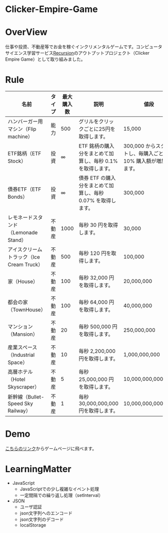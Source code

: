 # Clicker-Empire-Game

# OverView
仕事や投資、不動産等でお金を稼ぐインクリメンタルゲームです。コンピュータサイエンス学習サービス[Recursion](https://recursionist.io/)のアウトプットプロジェクト（Clicker Empire Game）として取り組みました。

# Rule
| 名前                                   | タイプ | 最大購入数 | 説明                           | 値段
|---------------------------------------|-------|------|------------------------------------|-------|
| ハンバーガー用マシン（Flip machine）      | 能力   | 500  | グリルをクリックごとに25円を取得します。 | 15,000 |
| ETF銘柄（ETF Stock）                   | 投資   | ∞    | 	ETF 銘柄の購入分をまとめて加算し、毎秒 0.1% を取得します。 | 300,000 からスタートし、毎購入ごとに 10% 購入額が増加します。
| 債券ETF（ETF Bonds）                   | 投資   | ∞    | 債券 ETF の購入分をまとめて加算し、毎秒 0.07% を取得します。 | 300,000
| レモネードスタンド（Lemonade Stand）     | 不動産 | 1000 | 毎秒 30 円を取得します。               | 30,000 |
| アイスクリームトラック（Ice Cream Truck） | 不動産 | 500  | 毎秒 120 円を取得します。              | 100,000 |
| 家（House）                            | 不動産 | 100  | 毎秒 32,000 円を取得します。           | 20,000,000 |
| 都会の家（TownHouse）                   | 不動産 | 100  | 毎秒 64,000 円を取得します。           | 40,000,000 |
| マンション（Mansion）                   | 不動産 | 20   | 毎秒 500,000 円を取得します。          | 250,000,000 |
| 産業スペース（Industrial Space）         | 不動産 | 10   | 毎秒 2,200,000 円を取得します。        | 1,000,000,000 |
| 高層ホテル（Hotel Skyscraper）          | 不動産 | 5    | 毎秒 25,000,000 円を取得します。        | 10,000,000,000 |
| 新幹線（Bullet-Speed Sky Railway）      | 不動産 | 1    | 毎秒 30,000,000,000 円を取得します。        | 10,000,000,000,000 |

# Demo
[こちらのリンク]()からゲームページに飛べます。

# LearningMatter
* JavaScript
	* JavaScriptでの少し複雑なイベント処理
	* 一定間隔での繰り返し処理（setInterval）
* JSON
	* ユーザ認証
	* json文字列へのエンコード
	* json文字列のデコード
	* localStorage
